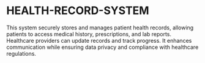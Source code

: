 # HEALTH-RECORD-SYSTEM
This system securely stores and manages patient health records, allowing patients to access medical history, prescriptions, and lab reports. Healthcare providers can update records and track progress. It enhances communication while ensuring data privacy and compliance with healthcare regulations.

